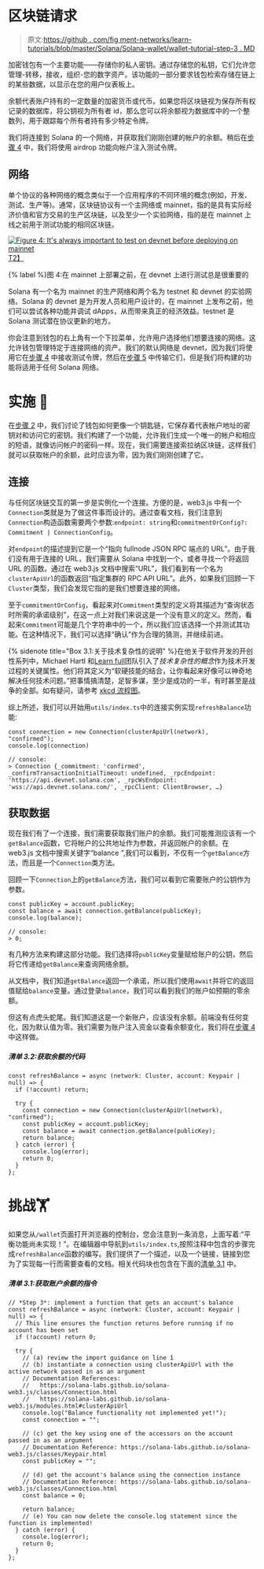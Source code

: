 # 区块链请求

> 原文:[https://github . com/fig ment-networks/learn-tutorials/blob/master/Solana/Solana-wallet/wallet-tutorial-step-3 . MD](https://github.com/figment-networks/learn-tutorials/blob/master/solana/solana-wallet/wallet-tutorial-step-3.md)

加密钱包有一个主要功能——存储你的私人密钥。通过存储您的私钥，它们允许您管理-转移，接收，组织-您的数字资产。该功能的一部分要求钱包检索存储在链上的某些数据，以显示在您的用户仪表板上。

余额代表账户持有的一定数量的加密货币或代币。如果您将区块链视为保存所有权记录的数据库，将公钥视为所有者 id，那么您可以将余额视为数据库中的一个整数列，用于跟踪每个所有者持有多少特定令牌。

我们将连接到 Solana 的一个网络，并获取我们刚刚创建的帐户的余额。稍后在[步骤 4](https://learn.figment.io/tutorials/solana-wallet-step-4) 中，我们将使用 airdrop 功能向帐户注入测试令牌。

## 网络

单个协议的各种网络的概念类似于一个应用程序的不同环境的概念(例如，开发、测试、生产等)。通常，区块链协议有一个主网络或 mainnet，指的是具有实际经济价值和官方交易的生产区块链，以及至少一个实验网络，指的是在 mainnet 上线之前用于测试功能的相同区块链。

[![Figure 4: It's always important to test on devnet before deploying on mainnet](../Images/4721189f409685b68567b0de02afa229.png)T2】](https://raw.githubusercontent.com/figment-networks/learn-tutorials/master/solana/solana-wallet/assets/consultant.jpeg)

{% label %}图 4:在 mainnet 上部署之前，在 devnet 上进行测试总是很重要的

Solana 有一个名为 mainnet 的生产网络和两个名为 testnet 和 devnet 的实验网络。Solana 的 devnet 是为开发人员和用户设计的，在 mainnet 上发布之前，他们可以尝试各种功能并调试 dApps，从而带来真正的经济效益。testnet 是 Solana 测试潜在协议更新的地方。

你会注意到钱包的右上角有一个下拉菜单，允许用户选择他们想要连接的网络。这允许钱包管理特定于连接网络的资产。我们的默认网络是 devnet，因为我们将使用它在[步骤 4](https://learn.figment.io/tutorials/solana-wallet-step-4) 中接收测试令牌，然后在[步骤 5](https://learn.figment.io/tutorials/solana-wallet-step-5) 中传输它们，但是我们将构建的功能将适用于任何 Solana 网络。

# 实施 <g-emoji class="g-emoji" alias="jigsaw" fallback-src="https://github.githubassets.com/images/icons/emoji/unicode/1f9e9.png">🧩</g-emoji>

在[步骤 2](https://learn.figment.io/tutorials/solana-wallet-step-2) 中，我们讨论了钱包如何更像一个钥匙链，它保存着代表帐户地址的密钥对和访问它的密钥。我们构建了一个功能，允许我们生成一个唯一的帐户和相应的短语，就像访问帐户的密码一样。现在，我们需要连接索拉纳区块链，这样我们就可以获取帐户的余额，此时应该为零，因为我们刚刚创建了它。

## 连接

与任何区块链交互的第一步是实例化一个连接。方便的是，web3.js 中有一个`Connection`类就是为了做这件事而设计的。通过查看文档，我们注意到`Connection`构造函数需要两个参数:`endpoint: string`和`commitmentOrConfig?: Commitment | ConnectionConfig`。

对`endpoint`的描述提到它是一个“指向 fullnode JSON RPC 端点的 URL”。由于我们没有用于连接的 URL，我们需要从 Solana 中找到一个，或者寻找一个将返回 URL 的函数。通过在 web3.js 文档中搜索“URL”，我们看到有一个名为`clusterApiUrl`的函数返回“指定集群的 RPC API URL”。此外，如果我们回顾一下`Cluster`类型，我们会发现它指的是我们想要连接的网络。

至于`commitmentOrConfig`，看起来对`Commitment`类型的定义将其描述为“查询状态时所需的承诺级别”，在这一点上对我们来说这是一个没有意义的定义。然而，看起来`Commitment`可能是几个字符串中的一个，所以我们应该选择一个并测试其功能。在这种情况下，我们可以选择“确认”作为合理的猜测，并继续前进。

{% sidenote title="Box 3.1:关于技术复杂性的说明" %}在他关于软件开发的开创性系列中，Michael Hartl 和[Learn full](https://www.learnenough.com/)团队引入了*技术复杂性的概念*作为技术开发过程的关键属性。他们将其定义为“软硬技能的结合，让你看起来好像可以神奇地解决任何技术问题。”把事情搞清楚，足智多谋，至少是成功的一半，有时甚至是战争的全部。如有疑问，请参考 [xkcd 流程图](https://m.xkcd.com/627/)。

综上所述，我们可以开始用`utils/index.ts`中的连接实例实现`refreshBalance`功能:

```
const connection = new Connection(clusterApiUrl(network), "confirmed");
console.log(connection)

// console:
> Connection {_commitment: 'confirmed', _confirmTransactionInitialTimeout: undefined, _rpcEndpoint: 'https://api.devnet.solana.com', _rpcWsEndpoint: 'wss://api.devnet.solana.com/', _rpcClient: ClientBrowser, …}
```

## 获取数据

现在我们有了一个连接，我们需要获取我们账户的余额。我们可能推测应该有一个`getBalance`函数，它将帐户的公共地址作为参数，并返回帐户的余额。在 web3.js 文档中搜索关键字“balance ”,我们可以看到，不仅有一个`getBalance`方法，而且是一个`Connection`类方法。

回顾一下`Connection`上的`getBalance`方法，我们可以看到它需要账户的公钥作为参数。

```
const publicKey = account.publicKey;
const balance = await connection.getBalance(publicKey);
console.log(balance);

// console:
> 0;
```

有几种方法来构建这部分功能。我们选择将`publicKey`变量赋给账户的公钥，然后将它传递给`getBalance`来查询网络余额。

从文档中，我们知道`getBalance`返回一个承诺，所以我们使用`await`并将它的返回值赋给`balance`变量。通过登录`balance`，我们可以看到我们的账户如预期的零余额。

但这有点虎头蛇尾。我们知道这是一个新账户，应该没有余额。前端没有任何变化，因为默认值为零。我们需要为账户注入资金以查看余额变化，我们将在[步骤 4](https://learn.figment.io/tutorials/solana-wallet-step-4) 中这样做。

##### *清单 3.2:获取余额的代码*

```
const refreshBalance = async (network: Cluster, account: Keypair | null) => {
  if (!account) return;

  try {
    const connection = new Connection(clusterApiUrl(network), "confirmed");
    const publicKey = account.publicKey;
    const balance = await connection.getBalance(publicKey);
    return balance;
  } catch (error) {
    console.log(error);
    return 0;
  }
};
```

# 挑战<g-emoji class="g-emoji" alias="weight_lifting" fallback-src="https://github.githubassets.com/images/icons/emoji/unicode/1f3cb.png">🏋️</g-emoji>

如果您从`/wallet`页面打开浏览器的控制台，您会注意到一条消息，上面写着:“平衡功能尚未实现！”。在编辑器中导航到`utils/index.ts`,按照注释中包含的步骤完成`refreshBalance`函数的编写。我们提供了一个描述，以及一个链接，链接到您为了实现每一行而需要查看的文档。相关代码块也包含在下面的[清单 3.1](#listing-31-instructions-for-fetching-an-accounts-balance) 中。

##### *清单 3.1:获取账户余额的指令*

```
// *Step 3*: implement a function that gets an account's balance
const refreshBalance = async (network: Cluster, account: Keypair | null) => {
  // This line ensures the function returns before running if no account has been set
  if (!account) return 0;

  try {
    // (a) review the import guidance on line 1
    // (b) instantiate a connection using clusterApiUrl with the active network passed in as an argument
    // Documentation References:
    //   https://solana-labs.github.io/solana-web3.js/classes/Connection.html
    //   https://solana-labs.github.io/solana-web3.js/modules.html#clusterApiUrl
    console.log("Balance functionality not implemented yet!");
    const connection = "";

    // (c) get the key using one of the accessors on the account passed in as an argument
    // Documentation Reference: https://solana-labs.github.io/solana-web3.js/classes/Keypair.html
    const publicKey = "";

    // (d) get the account's balance using the connection instance
    // Documentation Reference: https://solana-labs.github.io/solana-web3.js/classes/Connection.html
    const balance = 0;

    return balance;
    // (e) You can now delete the console.log statement since the function is implemented!
  } catch (error) {
    console.log(error);
    return 0;
  }
};
```